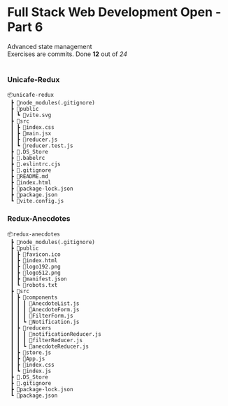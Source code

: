 <h1>Full Stack Web Development Open - Part 6</h1>

Advanced state management</br>
Exercises are commits. Done **12** out of *24*
</br></br>

<h3>Unicafe-Redux</h3>

```
📦unicafe-redux
 ┣ 📂node_modules(.gitignore)
 ┣ 📂public
 ┃ ┗ 📜vite.svg
 ┣ 📂src
 ┃ ┣ 📜index.css
 ┃ ┣ 📜main.jsx
 ┃ ┣ 📜reducer.js
 ┃ ┗ 📜reducer.test.js
 ┣ 📜.DS_Store
 ┣ 📜.babelrc
 ┣ 📜.eslintrc.cjs
 ┣ 📜.gitignore
 ┣ 📜README.md
 ┣ 📜index.html
 ┣ 📜package-lock.json
 ┣ 📜package.json
 ┗ 📜vite.config.js
```

<h3>Redux-Anecdotes</h3>

```
📦redux-anecdotes
 ┣ 📂node_modules(.gitignore)
 ┣ 📂public
 ┃ ┣ 📜favicon.ico
 ┃ ┣ 📜index.html
 ┃ ┣ 📜logo192.png
 ┃ ┣ 📜logo512.png
 ┃ ┣ 📜manifest.json
 ┃ ┗ 📜robots.txt
 ┣ 📂src
 ┃ ┣ 📂components
 ┃ ┃ ┃ 📜AnecdoteList.js
 ┃ ┃ ┃ 📜AnecdoteForm.js
 ┃ ┃ ┃ 📜FilterForm.js
 ┃ ┃ ┗ 📜Notification.js
 ┃ ┣ 📂reducers
 ┃ ┃ ┃ 📜notificationReducer.js
 ┃ ┃ ┃ 📜filterReducer.js
 ┃ ┃ ┗ 📜anecdoteReducer.js
 ┃ ┣ 📜store.js
 ┃ ┣ 📜App.js
 ┃ ┣ 📜index.css
 ┃ ┗ 📜index.js
 ┣ 📜.DS_Store
 ┣ 📜.gitignore
 ┣ 📜package-lock.json
 ┗ 📜package.json
 ```